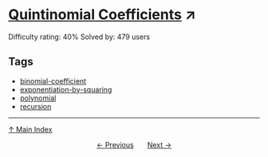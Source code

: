 # [Quintinomial Coefficients](https://projecteuler.net/problem=588) ↗️

Difficulty rating: 40%
Solved by: 479 users
## Tags

- [binomial-coefficient](../tags/binomial-coefficient.md)
- [exponentiation-by-squaring](../tags/exponentiation-by-squaring.md)
- [polynomial](../tags/polynomial.md)
- [recursion](../tags/recursion.md)



---

[↑ Main Index](../README.md)


<div align=center><a href='587.md'>← Previous</a> &nbsp;&nbsp; &nbsp;&nbsp;  <a href='589.md'>Next →</a></div>
